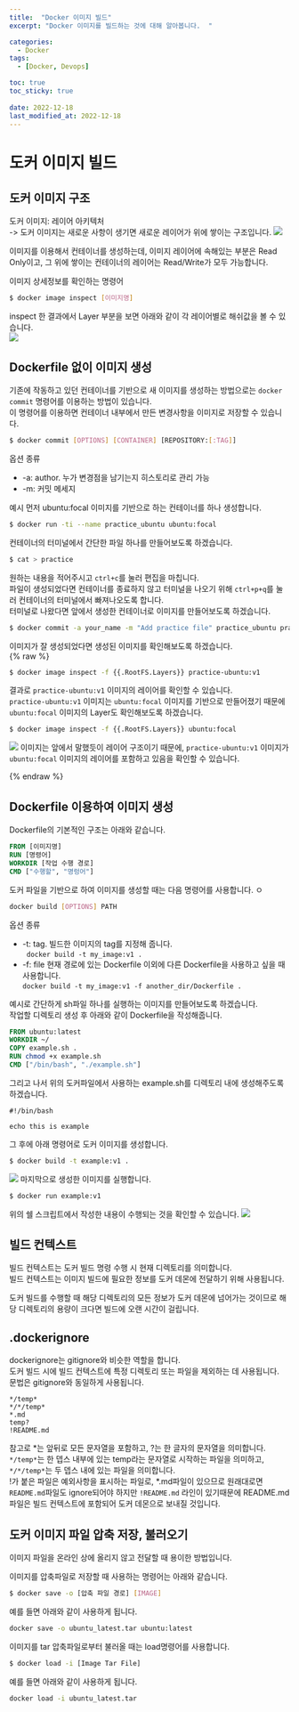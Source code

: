 ```yaml
---
title:  "Docker 이미지 빌드"
excerpt: "Docker 이미지를 빌드하는 것에 대해 알아봅니다.  "

categories:
  - Docker
tags:
  - [Docker, Devops]

toc: true
toc_sticky: true
 
date: 2022-12-18
last_modified_at: 2022-12-18
---
```

# 도커 이미지 빌드  

## 도커 이미지 구조
도커 이미지: 레이어 아키텍처  
-> 도커 이미지는 새로운 사항이 생기면 새로운 레이어가 위에 쌓이는 구조입니다.
![](/assets/img/2022-12/2022-12-02-docker_image_build/docker_image_structure.png)

이미지를 이용해서 컨테이너를 생성하는데, 이미지 레이어에 속해있는 부분은 Read Only이고, 그 위에 쌓이는 컨테이너의 레이어는 Read/Write가 모두 가능합니다.  

이미지 상세정보를 확인하는 명령어
```sh
$ docker image inspect [이미지명]
```
inspect 한 결과에서 Layer 부분을 보면 아래와 같이 각 레이어별로 해쉬값을 볼 수 있습니다.  
![](/assets/img/2022-12/2022-12-02-docker_image_build/image_inspect.png)

## Dockerfile 없이 이미지 생성
기존에 작동하고 있던 컨테이너를 기반으로 새 이미지를 생성하는 방법으로는 `docker commit` 명령어를 이용하는 방법이 있습니다.  
이 명령어를 이용하면 컨테이너 내부에서 만든 변경사항을 이미지로 저장할 수 있습니다.  
```sh
$ docker commit [OPTIONS] [CONTAINER] [REPOSITORY:[:TAG]]
```
옵션 종류
- -a: author. 누가 변경점을 남기는지 히스토리로 관리 가능
- -m: 커밋 메세지

예시
먼저 ubuntu:focal 이미지를 기반으로 하는 컨테이너를 하나 생성합니다.  
```sh
$ docker run -ti --name practice_ubuntu ubuntu:focal
```
컨테이너의 터미널에서 간단한 파일 하나를 만들어보도록 하겠습니다.  
```sh
$ cat > practice
```
원하는 내용을 적어주시고 `ctrl+c`를 눌러 편집을 마칩니다.   
파일이 생성되었다면 컨테이너를 종료하지 않고 터미널을 나오기 위해 `ctrl+p+q`를 눌러 컨테이너의 터미널에서 빠져나오도록 합니다.  
터미널로 나왔다면 앞에서 생성한 컨테이너로 이미지를 만들어보도록 하겠습니다.  
```sh
$ docker commit -a your_name -m "Add practice file" practice_ubuntu practice-ubuntu:v1
```

이미지가 잘 생성되었다면 생성된 이미지를 확인해보도록 하겠습니다.  
{% raw %}
```sh
$ docker image inspect -f {{.RootFS.Layers}} practice-ubuntu:v1
```
결과로 `practice-ubuntu:v1` 이미지의 레이어를 확인할 수 있습니다.  
`practice-ubuntu:v1` 이미지는 `ubuntu:focal` 이미지를 기반으로 만들어졌기 때문에 `ubuntu:focal` 이미지의 Layer도 확인해보도록 하겠습니다.  
```sh
$ docker image inspect -f {{.RootFS.Layers}} ubuntu:focal
```
![](/assets/img/2022-12/2022-12-02-docker_image_build/layer_of_ubuntu_and_practice.png)
이미지는 앞에서 말했듯이 레이어 구조이기 때문에, `practice-ubuntu:v1` 이미지가 `ubuntu:focal` 이미지의 레이어를 포함하고 있음을 확인할 수 있습니다.  

{% endraw %}


## Dockerfile 이용하여 이미지 생성
Dockerfile의 기본적인 구조는 아래와 같습니다.  
```Dockerfile
FROM [이미지명]
RUN [명령어]
WORKDIR [작업 수행 경로]
CMD ["수행할", "명렁어"]
```

도커 파일을 기반으로 하여 이미지를 생성할 때는 다음 명령어를 사용합니다.  ㅇ
```sh
docker build [OPTIONS] PATH
```
옵션 종류 
- -t: tag. 빌드한 이미지의 tag를 지정해 줍니다.  
` docker build -t my_image:v1 .`
- -f: file 현재 경로에 있는 Dockerfile 이외에 다른 Dockerfile을 사용하고 싶을 때 사용합니다.   
`docker build -t my_image:v1 -f another_dir/Dockerfile .`

예시로 간단하게 sh파일 하나를 실행하는 이미지를 만들어보도록 하겠습니다.  
작업할 디렉토리 생성 후 아래와 같이 Dockerfile을 작성해줍니다.  
```Dockerfile
FROM ubuntu:latest
WORKDIR ~/
COPY example.sh .
RUN chmod +x example.sh
CMD ["/bin/bash", "./example.sh"]
```

그리고 나서 위의 도커파일에서 사용하는 example.sh를 디렉토리 내에 생성해주도록 하겠습니다.  
```
#!/bin/bash

echo this is example
```

그 후에 아래 명령어로 도커 이미지를 생성합니다.  
```sh
$ docker build -t example:v1 .
```
![](/assets/img/2022-12/2022-12-02-docker_image_build/docker_image_build.png)
마지막으로 생성한 이미지를 실행합니다.  
```sh
$ docker run example:v1
```
위의 쉘 스크립트에서 작성한 내용이 수행되는 것을 확인할 수 있습니다. 
![](/assets/img/2022-12/2022-12-02-docker_image_build/docker_run_result.png)

## 빌드 컨텍스트
빌드 컨텍스트는 도커 빌드 명령 수행 시 현재 디렉토리를 의미합니다.  
빌드 컨텍스트는 이미지 빌드에 필요한 정보를 도커 데몬에 전달하기 위해 사용됩니다.  

도커 빌드를 수행할 때 해당 디렉토리의 모든 정보가 도커 데몬에 넘어가는 것이므로 해당 디렉토리의 용량이 크다면 빌드에 오랜 시간이 걸립니다.  

## .dockerignore
dockerignore는 gitignore와 비슷한 역할을 합니다.  
도커 빌드 시에 빌드 컨텍스트에 특정 디렉토리 또는 파일을 제외하는 데 사용됩니다.  
문법은 gitignore와 동일하게 사용됩니다.  
```
*/temp*
*/*/temp*
*.md
temp?
!README.md
```
참고로 *는 앞뒤로 모든 문자열을 포함하고, ?는 한 글자의 문자열을 의미합니다.  
`*/temp*`는 한 뎁스 내부에 있는 temp라는 문자열로 시작하는 파일을 의미하고, `*/*/temp*`는 두 뎁스 내에 있는 파일을 의미합니다.  
!가 붙은 파일은 예외사항을 표시하는 파일로, *.md파일이 있으므로 원래대로면 `README.md`파일도 ignore되어야 하지만 `!README.md` 라인이 있기때문에 README.md파일은 빌드 컨텍스트에 포함되어 도커 데몬으로 보내질 것입니다.  

## 도커 이미지 파일 압축 저장, 불러오기
이미지 파일을 온라인 상에 올리지 않고 전달할 때 용이한 방법입니다.  

이미지를 압축파일로 저장할 때 사용하는 명령어는 아래와 같습니다.  
```sh
$ docker save -o [압축 파일 경로] [IMAGE]
```
예를 들면 아래와 같이 사용하게 됩니다.  
```sh
docker save -o ubuntu_latest.tar ubuntu:latest
```

이미지를 tar 압축파일로부터 불러올 때는 load명령어를 사용합니다.  
```sh
$ docker load -i [Image Tar File]
```
예를 들면 아래와 같이 사용하게 됩니다.  
```sh
docker load -i ubuntu_latest.tar
```